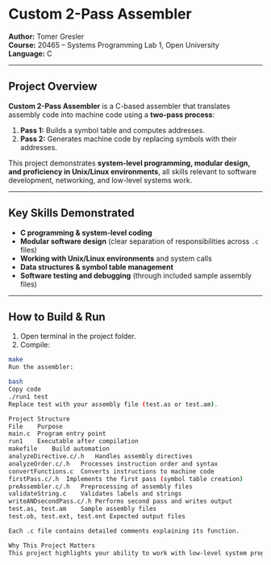 # Custom 2-Pass Assembler

**Author:** Tomer Gresler  
**Course:** 20465 – Systems Programming Lab 1, Open University  
**Language:** C  

---

## Project Overview

**Custom 2-Pass Assembler** is a C-based assembler that translates assembly code into machine code using a **two-pass process**:

1. **Pass 1:** Builds a symbol table and computes addresses.  
2. **Pass 2:** Generates machine code by replacing symbols with their addresses.  

This project demonstrates **system-level programming, modular design, and proficiency in Unix/Linux environments**, all skills relevant to software development, networking, and low-level systems work.

---

## Key Skills Demonstrated

- **C programming & system-level coding**  
- **Modular software design** (clear separation of responsibilities across `.c` files)  
- **Working with Unix/Linux environments** and system calls  
- **Data structures & symbol table management**  
- **Software testing and debugging** (through included sample assembly files)

---

## How to Build & Run

1. Open terminal in the project folder.  
2. Compile:  
```bash
make
Run the assembler:

bash
Copy code
./run1 test
Replace test with your assembly file (test.as or test.am).

Project Structure
File	Purpose
main.c	Program entry point
run1	Executable after compilation
makefile	Build automation
analyzeDirective.c/.h	Handles assembly directives
analyzeOrder.c/.h	Processes instruction order and syntax
convertFunctions.c	Converts instructions to machine code
firstPass.c/.h	Implements the first pass (symbol table creation)
preAssembler.c/.h	Preprocessing of assembly files
validateString.c	Validates labels and strings
writeANDsecondPass.c/.h	Performs second pass and writes output
test.as, test.am	Sample assembly files
test.ob, test.ext, test.ent	Expected output files

Each .c file contains detailed comments explaining its function.

Why This Project Matters
This project highlights your ability to work with low-level system programming, understand computer architecture, and design modular, maintainable code—all relevant to roles in system software, networking, and AI data center development.
